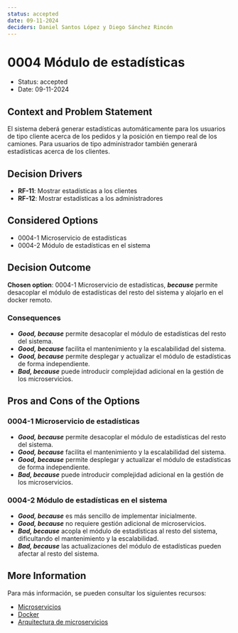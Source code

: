 ```yaml
---
status: accepted
date: 09-11-2024
deciders: Daniel Santos López y Diego Sánchez Rincón
---
```


# 0004 Módulo de estadísticas

* Status: accepted
* Date: 09-11-2024

## Context and Problem Statement

El sistema deberá generar estadísticas automáticamente para los usuarios de tipo cliente acerca de los pedidos y la posición en tiempo real de los camiones. Para usuarios de tipo administrador también generará estadísticas acerca de los clientes.

## Decision Drivers

* **RF-11**: Mostrar estadísticas a los clientes
* **RF-12**: Mostrar estadísticas a los administradores

## Considered Options

* 0004-1 Microservicio de estadísticas
* 0004-2 Módulo de estadísticas en el sistema

## Decision Outcome

**Chosen option**: 0004-1 Microservicio de estadísticas, ***because*** permite desacoplar el módulo de estadísticas del resto del sistema y alojarlo en el docker remoto.

### Consequences

* ***Good, because*** permite desacoplar el módulo de estadísticas del resto del sistema.
* ***Good, because*** facilita el mantenimiento y la escalabilidad del sistema.
* ***Good, because*** permite desplegar y actualizar el módulo de estadísticas de forma independiente.
* ***Bad, because*** puede introducir complejidad adicional en la gestión de los microservicios.

## Pros and Cons of the Options

### 0004-1 Microservicio de estadísticas
* ***Good, because*** permite desacoplar el módulo de estadísticas del resto del sistema.
* ***Good, because*** facilita el mantenimiento y la escalabilidad del sistema.
* ***Good, because*** permite desplegar y actualizar el módulo de estadísticas de forma independiente.
* ***Bad, because*** puede introducir complejidad adicional en la gestión de los microservicios.

### 0004-2 Módulo de estadísticas en el sistema
* ***Good, because*** es más sencillo de implementar inicialmente.
* ***Good, because*** no requiere gestión adicional de microservicios.
* ***Bad, because*** acopla el módulo de estadísticas al resto del sistema, dificultando el mantenimiento y la escalabilidad.
* ***Bad, because*** las actualizaciones del módulo de estadísticas pueden afectar al resto del sistema.

## More Information

Para más información, se pueden consultar los siguientes recursos:

* [Microservicios](https://aws.amazon.com/es/microservices/#:~:text=Los%20microservicios%20son%20un%20enfoque,servicios%20son%20equipos%20peque%C3%B1os%20independientes.)
* [Docker](https://www.docker.com/)
* [Arquitectura de microservicios](https://martinfowler.com/articles/microservices.html)